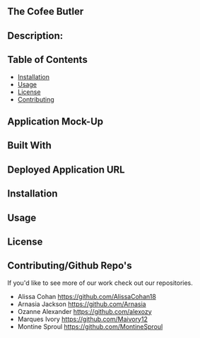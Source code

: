 ## The Cofee Butler

## Description:

## Table of Contents
* [Installation](#installation)
* [Usage](#usage)
* [License](#license)
* [Contributing](#contributing)

## Application Mock-Up

## Built With

## Deployed Application URL

## Installation

## Usage

## License

## Contributing/Github Repo's
If you'd like to see more of our work check out our repositories.
* Alissa Cohan https://github.com/AlissaCohan18
* Arnasia Jackson https://github.com/Arnasia
* Ozanne Alexander https://github.com/alexozy
* Marques Ivory https://github.com/Maivory12
* Montine Sproul https://github.com/MontineSproul